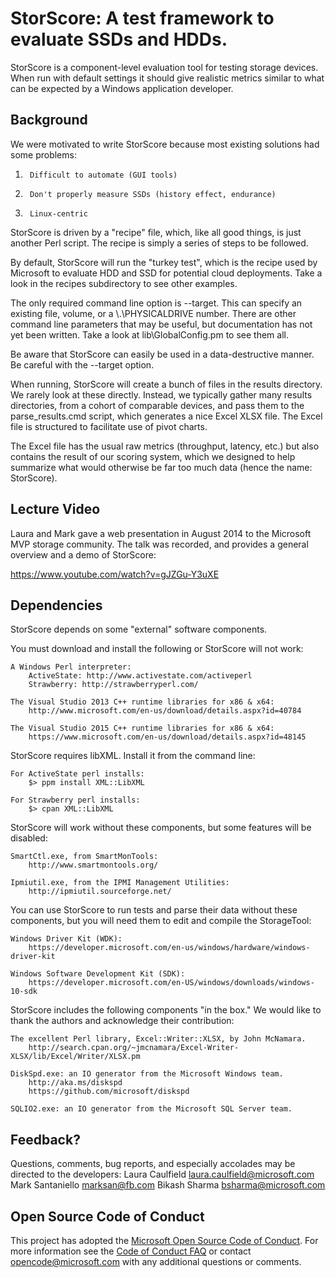 StorScore: A test framework to evaluate SSDs and HDDs.
=========

StorScore is a component-level evaluation tool for testing storage devices.
When run with default settings it should give realistic metrics similar to
what can be expected by a Windows application developer.

Background
----------

We were motivated to write StorScore because most existing solutions had
some problems:

1.      Difficult to automate (GUI tools)
2.      Don't properly measure SSDs (history effect, endurance)
3.      Linux-centric

StorScore is driven by a "recipe" file, which, like all good things, is just
another Perl script.  The recipe is simply a series of steps to be followed.

By default, StorScore will run the "turkey test", which is the recipe used by
Microsoft to evaluate HDD and SSD for potential cloud deployments.  Take a
look in the recipes subdirectory to see other examples.

The only required command line option is --target.  This can specify an
existing file, volume, or a \\.\PHYSICALDRIVE number.  There are other
command line parameters that may be useful, but documentation has not yet
been written.  Take a look at lib\GlobalConfig.pm to see them all.

Be aware that StorScore can easily be used in a data-destructive manner.  Be
careful with the --target option.

When running, StorScore will create a bunch of files in the results directory.
We rarely look at these directly.  Instead, we typically gather many results
directories, from a cohort of comparable devices, and pass them to the
parse_results.cmd script, which generates a nice Excel XLSX file.  The Excel
file is structured to facilitate use of pivot charts.

The Excel file has the usual raw metrics (throughput, latency, etc.) but also
contains the result of our scoring system, which we designed to help summarize
what would otherwise be far too much data (hence the name: StorScore).

Lecture Video
---------
Laura and Mark gave a web presentation in August 2014 to the Microsoft MVP storage community.  The talk was recorded, and provides a general overview and a demo of StorScore:

https://www.youtube.com/watch?v=gJZGu-Y3uXE
     
Dependencies
------------

StorScore depends on some "external" software components.

You must download and install the following or StorScore will not work:

    A Windows Perl interpreter:
        ActiveState: http://www.activestate.com/activeperl
        Strawberry: http://strawberryperl.com/
    
    The Visual Studio 2013 C++ runtime libraries for x86 & x64:
        http://www.microsoft.com/en-us/download/details.aspx?id=40784

    The Visual Studio 2015 C++ runtime libraries for x86 & x64:
        https://www.microsoft.com/en-us/download/details.aspx?id=48145

StorScore requires libXML.  Install it from the command line:
    
    For ActiveState perl installs:
        $> ppm install XML::LibXML

    For Strawberry perl installs:
        $> cpan XML::LibXML

StorScore will work without these components, but some features will be
disabled:

    SmartCtl.exe, from SmartMonTools:
        http://www.smartmontools.org/
    
    Ipmiutil.exe, from the IPMI Management Utilities:
        http://ipmiutil.sourceforge.net/

You can use StorScore to run tests and parse their data without these 
components, but you will need them to edit and compile the StorageTool:

    Windows Driver Kit (WDK):
        https://developer.microsoft.com/en-us/windows/hardware/windows-driver-kit

    Windows Software Development Kit (SDK):
        https://developer.microsoft.com/en-US/windows/downloads/windows-10-sdk

StorScore includes the following components "in the box."  We would like
to thank the authors and acknowledge their contribution:

    The excellent Perl library, Excel::Writer::XLSX, by John McNamara.
        http://search.cpan.org/~jmcnamara/Excel-Writer-XLSX/lib/Excel/Writer/XLSX.pm        

    DiskSpd.exe: an IO generator from the Microsoft Windows team.
        http://aka.ms/diskspd
        https://github.com/microsoft/diskspd

    SQLIO2.exe: an IO generator from the Microsoft SQL Server team.

Feedback?
---------

Questions, comments, bug reports, and especially accolades may be directed
to the developers:
    Laura Caulfield <laura.caulfield@microsoft.com>
    Mark Santaniello <marksan@fb.com>
    Bikash Sharma <bsharma@microsoft.com>

Open Source Code of Conduct
---------------------------

This project has adopted the [Microsoft Open Source Code of Conduct](https://opensource.microsoft.com/codeofconduct/). 
For more information see the [Code of Conduct FAQ](https://opensource.microsoft.com/codeofconduct/faq/) 
or contact [opencode@microsoft.com](mailto:opencode@microsoft.com) with any additional questions or comments.
